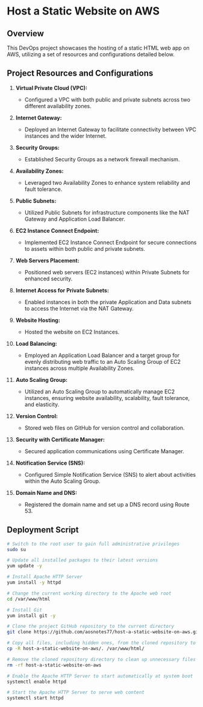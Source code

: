 # Host a Static Website on AWS

## Overview

This DevOps project showcases the hosting of a static HTML web app on AWS, utilizing a set of resources and configurations detailed below. 

## Project Resources and Configurations

1. **Virtual Private Cloud (VPC):**
   - Configured a VPC with both public and private subnets across two different availability zones.

2. **Internet Gateway:**
   - Deployed an Internet Gateway to facilitate connectivity between VPC instances and the wider Internet.

3. **Security Groups:**
   - Established Security Groups as a network firewall mechanism.

4. **Availability Zones:**
   - Leveraged two Availability Zones to enhance system reliability and fault tolerance.

5. **Public Subnets:**
   - Utilized Public Subnets for infrastructure components like the NAT Gateway and Application Load Balancer.

6. **EC2 Instance Connect Endpoint:**
   - Implemented EC2 Instance Connect Endpoint for secure connections to assets within both public and private subnets.

7. **Web Servers Placement:**
   - Positioned web servers (EC2 instances) within Private Subnets for enhanced security.

8. **Internet Access for Private Subnets:**
   - Enabled instances in both the private Application and Data subnets to access the Internet via the NAT Gateway.

9. **Website Hosting:**
   - Hosted the website on EC2 Instances.

10. **Load Balancing:**
    - Employed an Application Load Balancer and a target group for evenly distributing web traffic to an Auto Scaling Group of EC2 instances across multiple Availability Zones.

11. **Auto Scaling Group:**
    - Utilized an Auto Scaling Group to automatically manage EC2 instances, ensuring website availability, scalability, fault tolerance, and elasticity.

12. **Version Control:**
    - Stored web files on GitHub for version control and collaboration.

13. **Security with Certificate Manager:**
    - Secured application communications using Certificate Manager.

14. **Notification Service (SNS):**
    - Configured Simple Notification Service (SNS) to alert about activities within the Auto Scaling Group.

15. **Domain Name and DNS:**
    - Registered the domain name and set up a DNS record using Route 53.

## Deployment Script

```bash
# Switch to the root user to gain full administrative privileges
sudo su

# Update all installed packages to their latest versions
yum update -y

# Install Apache HTTP Server
yum install -y httpd

# Change the current working directory to the Apache web root
cd /var/www/html

# Install Git
yum install git -y

# Clone the project GitHub repository to the current directory
git clone https://github.com/aosnotes77/host-a-static-website-on-aws.git

# Copy all files, including hidden ones, from the cloned repository to the Apache web root
cp -R host-a-static-website-on-aws/. /var/www/html/

# Remove the cloned repository directory to clean up unnecessary files
rm -rf host-a-static-website-on-aws

# Enable the Apache HTTP Server to start automatically at system boot
systemctl enable httpd 

# Start the Apache HTTP Server to serve web content
systemctl start httpd



